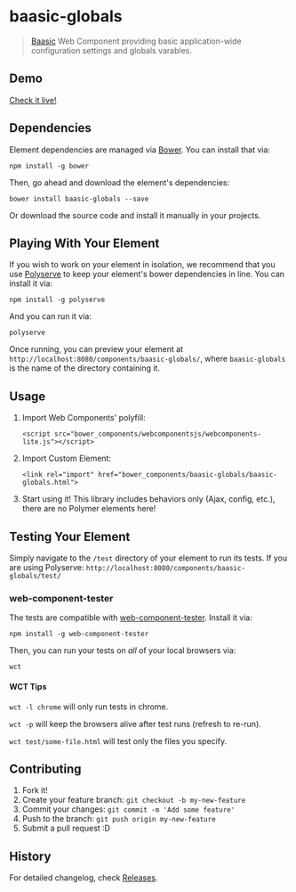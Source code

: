 # baasic-globals

> [Baasic](http://www.baasic.com) Web Component providing basic application-wide configuration settings and globals varables.

## Demo

[Check it live!](http://demo.baasic.com/polymer/)

## Dependencies

Element dependencies are managed via [Bower](http://bower.io/). You can
install that via:

    npm install -g bower

Then, go ahead and download the element's dependencies:

    bower install baasic-globals --save

Or download the source code and install it manually in your projects.

## Playing With Your Element

If you wish to work on your element in isolation, we recommend that you use
[Polyserve](https://github.com/PolymerLabs/polyserve) to keep your element's
bower dependencies in line. You can install it via:

    npm install -g polyserve

And you can run it via:

    polyserve

Once running, you can preview your element at
`http://localhost:8080/components/baasic-globals/`, where `baasic-globals` is the name of the directory containing it.

## Usage

1. Import Web Components' polyfill:

    ```
    <script src="bower_components/webcomponentsjs/webcomponents-lite.js"></script>
    ```
    
2. Import Custom Element:

    ```
    <link rel="import" href="bower_components/baasic-globals/baasic-globals.html">
    ```
3. Start using it! This library includes behaviors only (Ajax, config, etc.), there are no Polymer elements here!

## Testing Your Element

Simply navigate to the `/test` directory of your element to run its tests. If
you are using Polyserve: `http://localhost:8080/components/baasic-globals/test/`

### web-component-tester

The tests are compatible with [web-component-tester](https://github.com/Polymer/web-component-tester).
Install it via:

    npm install -g web-component-tester

Then, you can run your tests on _all_ of your local browsers via:

    wct

#### WCT Tips

`wct -l chrome` will only run tests in chrome.

`wct -p` will keep the browsers alive after test runs (refresh to re-run).

`wct test/some-file.html` will test only the files you specify.

## Contributing

1. Fork it!
2. Create your feature branch: `git checkout -b my-new-feature`
3. Commit your changes: `git commit -m 'Add some feature'`
4. Push to the branch: `git push origin my-new-feature`
5. Submit a pull request :D

## History

For detailed changelog, check [Releases](https://github.com/baasic/baasic-sdk-polymer-core-globals/releases).

